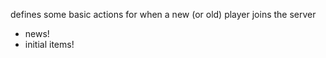 defines some basic actions for when a new (or old) player joins the server

* news!
* initial items!
